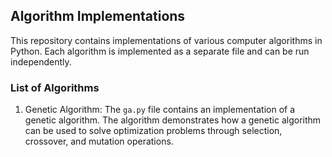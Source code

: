## Algorithm Implementations

This repository contains implementations of various computer algorithms in Python. Each algorithm is implemented as a separate file and can be run independently.

### List of Algorithms

1. Genetic Algorithm: The `ga.py` file contains an implementation of a genetic algorithm. The algorithm demonstrates how a genetic algorithm can be used to solve optimization problems through selection, crossover, and mutation operations.

